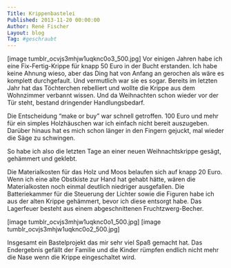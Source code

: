 ```yaml
---
Title: Krippenbastelei
Published: 2013-11-20 00:00:00
Author: René Fischer
Layout: blog
Tag: #geschraubt
---
```

[image tumblr_ocvjs3mhjw1uqknc0o3_500.jpg]
Vor einigen Jahren habe ich eine Fix-Fertig-Krippe für knapp 50 Euro in der Bucht erstanden. Ich habe keine Ahnung wieso, aber das Ding hat von Anfang an gerochen als wäre es komplett durchgefault. Und vermutlich war sie es sogar. Bereits im letzten Jahr hat das Töchterchen rebelliert und wollte die Krippe aus dem Wohnzimmer verbannt wissen. Und da Weihnachten schon wieder vor der Tür steht, bestand dringender Handlungsbedarf.

Die Entscheidung “make or buy” war schnell getroffen. 100 Euro und mehr für ein simples Holzhäuschen war ich einfach nicht bereit auszugeben. Darüber hinaus hat es mich schon länger in den Fingern gejuckt, mal wieder die Säge zu schwingen.

So habe ich also die letzten Tage an einer neuen Weihnachtskrippe gesägt, gehämmert und geklebt.

Die Materialkosten für das Holz und Moos belaufen sich auf knapp 20 Euro. Wenn ich eine alte Obstkiste zur Hand hat gehabt hätte, wären die Materialkosten noch einmal deutlich niedriger ausgefallen. Die Batteriekammer für die Steuerung der Lichter sowie die Figuren habe ich aus der alten Krippe gehämmert, bevor ich diese entsorgt habe. Das Lagerfeuer besteht aus einem abgeschnittenen Fruchtzwerg-Becher.

[image tumblr_ocvjs3mhjw1uqknc0o1_500.jpg]
[image tumblr_ocvjs3mhjw1uqknc0o2_500.jpg]

Insgesamt ein Bastelprojekt das mir sehr viel Spaß gemacht hat. Das Endergebnis gefällt der Familie und die Kinder rümpfen endlich nicht mehr die Nase wenn die Krippe eingeschaltet wird.